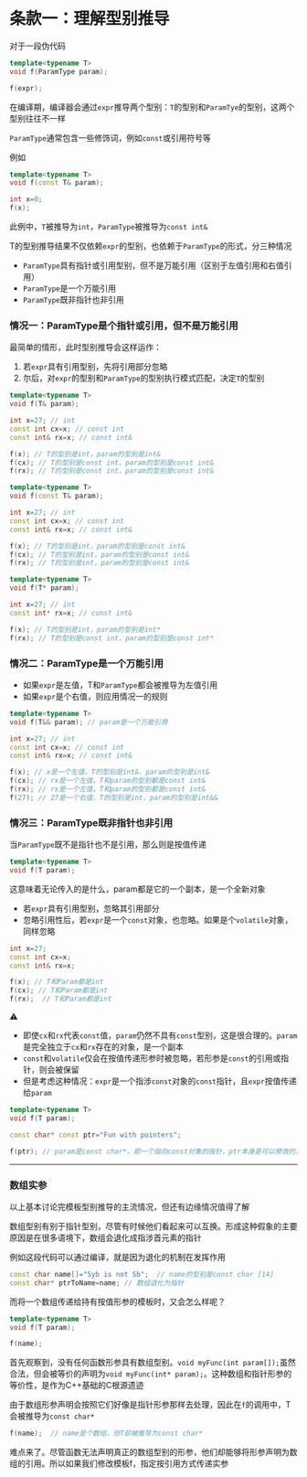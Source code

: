 # 条款一：理解型别推导

对于一段伪代码

```cpp
template<typename T>
void f(ParamType param);

f(expr);
```

在编译期，编译器会通过`expr`推导两个型别：`T`的型别和`ParamTye`的型别，这两个型别往往不一样

`ParamType`通常包含一些修饰词，例如`const`或引用符号等

例如

```cpp
template<typename T>
void f(const T& param);

int x=0;
f(x);
```

此例中，`T`被推导为`int`，`ParamType`被推导为`const int&`

T的型别推导结果不仅依赖`expr`的型别，也依赖于`ParamType`的形式，分三种情况

- `ParamType`具有指针或引用型别，但不是万能引用（区别于左值引用和右值引用）
- `ParamType`是一个万能引用
- `ParamType`既非指针也非引用

### 情况一：ParamType是个指针或引用，但不是万能引用

最简单的情形，此时型别推导会这样运作：

1. 若`expr`具有引用型别，先将引用部分忽略
2. 尔后，对`expr`的型别和`ParamType`的型别执行模式匹配，决定`T`的型别

```cpp
template<typename T>
void f(T& param);

int x=27; // int
const int cx=x; // const int
const int& rx=x; // const int&

f(x); // T的型别是int，param的型别是int&
f(cx); // T的型别是const int，param的型别是const int&
f(rx); // T的型别是const int，param的型别是const int&
```

```cpp
template<typename T>
void f(const T& param);

int x=27; // int
const int cx=x; // const int
const int& rx=x; // const int&

f(x); // T的型别是int，param的型别是const int&
f(cx); // T的型别是int，param的型别是const int&
f(rx); // T的型别是int，param的型别是const int&
```

```cpp
template<typename T>
void f(T* param);

int x=27; // int
const int* rx=x; // const int&

f(x); // T的型别是int，param的型别是int*
f(rx); // T的型别是const int，param的型别是const int*
```

### 情况二：ParamType是一个万能引用

- 如果`expr`是左值，T和`ParamType`都会被推导为左值引用
- 如果`expr`是个右值，则应用情况一的规则

```cpp
template<typename T>
void f(T&& param); // param是一个万能引用

int x=27; // int
const int cx=x; // const int
const int& rx=x; // const int&

f(x); // x是一个左值，T的型别是int&，param的型别是int&
f(cx); // rx是一个左值，T和param的型别都是const int&
f(rx); // rx是一个左值，T和param的型别都是const int&
f(27); // 27是一个右值，T的型别是int，param的型别是int&&
```

### 情况三：ParamType既非指针也非引用

当`ParamType`既不是指针也不是引用，那么则是按值传递

```cpp
template<typename T>
void f(T param);
```

这意味着无论传入的是什么，param都是它的一个副本，是一个全新对象

- 若`expr`具有引用型别，忽略其引用部分
- 忽略引用性后，若`expr`是一个`const`对象，也忽略。如果是个`volatile`对象，同样忽略

```cpp
int x=27;
const int cx=x;
const int& rx=x;

f(x); // T和Param都是int
f(cx); // T和Param都是int
f(rx);  // T和Param都是int
```

⚠️

- 即使`cx`和`rx`代表`const`值，`param`仍然不具有`const`型别，这是很合理的。`param`是完全独立于`cx`和`rx`存在的对象，是一个副本
- `const`和`volatile`仅会在按值传递形参时被忽略，若形参是`const`的引用或指针，则会被保留
- 但是考虑这种情况：`expr`是一个指涉`const`对象的`const`指针，且`expr`按值传递给`param`
```cpp
template<typename T>
void f(T param);

const char* const ptr="Fun with pointers";

f(ptr); // param是const char*，即一个指向const对象的指针，ptr本身是可以修改的，const丢失
```
---

### 数组实参

以上基本讨论完模板型别推导的主流情况，但还有边缘情况值得了解

数组型别有别于指针型别，尽管有时候他们看起来可以互换。形成这种假象的主要原因是在很多语境下，数组会退化成指涉首元素的指针

例如这段代码可以通过编译，就是因为退化的机制在发挥作用

```cpp
const char name[]="Syb is not Sb";  // name的型别是const char [14]
const char* ptrToName=name; // 数组退化为指针
```

而将一个数组传递给持有按值形参的模板时，又会怎么样呢？

```cpp
template<typename T>
void f(T param);

f(name);
```

首先观察到，没有任何函数形参具有数组型别。`void myFunc(int param[]);`虽然合法，但会被等价的声明为`void myFunc(int* param);`。这种数组和指针形参的等价性，是作为C++基础的C根源遗迹

由于数组形参声明会按照它们好像是指针形参那样去处理，因此在`f`的调用中，T会被推导为`const char*`

```cpp
f(name);  // name是个数组，但T却被推导为const char*
```

难点来了。尽管函数无法声明真正的数组型别的形参，他们却能够将形参声明为数组的引用。所以如果我们修改模板f，指定按引用方式传递实参

```cpp

```
